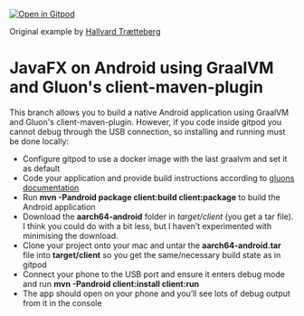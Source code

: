 [![Open in Gitpod](https://gitpod.io/button/open-in-gitpod.svg)](https://gitpod.io/from-referrer/)

Original example by [Hallvard Trætteberg](https://gitlab.stud.idi.ntnu.no/it1901/todo-list)

# JavaFX on Android using GraalVM and Gluon's client-maven-plugin

This branch allows you to build a native Android application using GraalVM and Gluon's client-maven-plugin.
However, if you code inside gitpod you cannot debug through the USB connection, so installing and running must be done locally:

- Configure gitpod to use a docker image with the last graalvm and set it as default
- Code your application and provide build instructions according to [gluons documentation](https://docs.gluonhq.com/client/0.1.31)
- Run **mvn -Pandroid package client:build client:package** to build the Android application
- Download the **aarch64-android** folder in *target/client* (you get a tar file). I think you could do with a bit less, but I haven’t experimented with minimising the download.
- Clone your project onto your mac and untar the **aarch64-android.tar** file into **target/client** so you get the same/necessary build state as in gitpod
- Connect your phone to the USB port and ensure it enters debug mode and run **mvn -Pandroid client:install client:run**
- The app should open on your phone and you’ll see lots of debug output from it in the console

